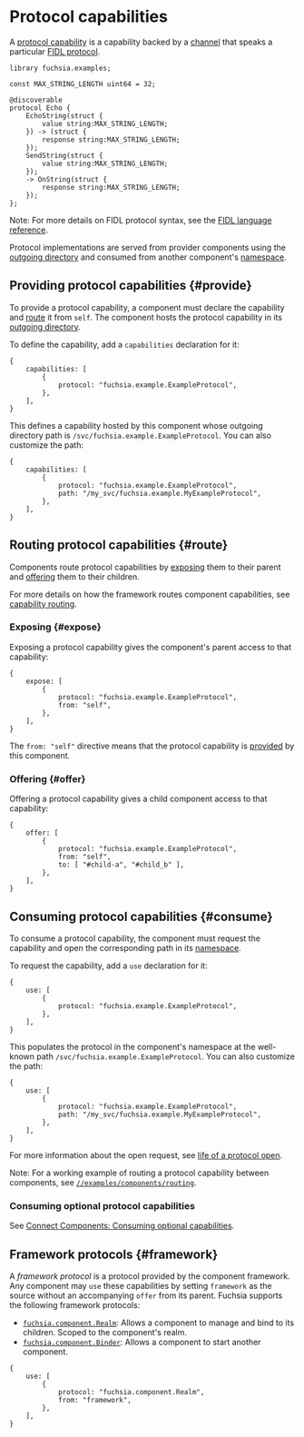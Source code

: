 # Protocol capabilities

A [protocol capability][glossary.protocol-capability] is a capability backed
by a [channel][glossary.channel] that speaks a particular
[FIDL protocol][glossary.protocol].

```fidl
library fuchsia.examples;

const MAX_STRING_LENGTH uint64 = 32;

@discoverable
protocol Echo {
    EchoString(struct {
        value string:MAX_STRING_LENGTH;
    }) -> (struct {
        response string:MAX_STRING_LENGTH;
    });
    SendString(struct {
        value string:MAX_STRING_LENGTH;
    });
    -> OnString(struct {
        response string:MAX_STRING_LENGTH;
    });
};
```

Note: For more details on FIDL protocol syntax, see the
[FIDL language reference][fidl-reference].

Protocol implementations are served from provider components using the
[outgoing directory][glossary.outgoing-directory] and consumed from another
component's [namespace][glossary.namespace].

## Providing protocol capabilities {#provide}

To provide a protocol capability, a component must declare the capability and
[route](#route) it from `self`. The component hosts the protocol capability in
its [outgoing directory][glossary.outgoing-directory].

To define the capability, add a `capabilities` declaration for it:

```json5
{
    capabilities: [
        {
            protocol: "fuchsia.example.ExampleProtocol",
        },
    ],
}
```

This defines a capability hosted by this component whose outgoing directory path
is `/svc/fuchsia.example.ExampleProtocol`. You can also customize the path:

```json5
{
    capabilities: [
        {
            protocol: "fuchsia.example.ExampleProtocol",
            path: "/my_svc/fuchsia.example.MyExampleProtocol",
        },
    ],
}
```

## Routing protocol capabilities {#route}

Components route protocol capabilities by [exposing](#expose) them to their
parent and [offering](#offer) them to their children.

For more details on how the framework routes component capabilities,
see [capability routing][capability-routing].

### Exposing {#expose}

Exposing a protocol capability gives the component's parent access to that
capability:

```json5
{
    expose: [
        {
            protocol: "fuchsia.example.ExampleProtocol",
            from: "self",
        },
    ],
}
```

The `from: "self"` directive means that the protocol capability is
[provided](#provide) by this component.

### Offering {#offer}

Offering a protocol capability gives a child component access to that
capability:

```json5
{
    offer: [
        {
            protocol: "fuchsia.example.ExampleProtocol",
            from: "self",
            to: [ "#child-a", "#child_b" ],
        },
    ],
}
```

## Consuming protocol capabilities {#consume}

To consume a protocol capability, the component must request the capability and
open the corresponding path in its [namespace][glossary.namespace].

To request the capability, add a `use` declaration for it:

```json5
{
    use: [
        {
            protocol: "fuchsia.example.ExampleProtocol",
        },
    ],
}
```

This populates the protocol in the component's namespace at the well-known path
`/svc/fuchsia.example.ExampleProtocol`. You can also customize the path:

```json5
{
    use: [
        {
            protocol: "fuchsia.example.ExampleProtocol",
            path: "/my_svc/fuchsia.example.MyExampleProtocol",
        },
    ],
}
```

For more information about the open request, see
[life of a protocol open][life-of-a-protocol-open].

Note: For a working example of routing a protocol capability between components,
see [`//examples/components/routing`][routing-example].

### Consuming optional protocol capabilities

See [Connect Components: Consuming optional capabilities][consuming-optional-capabilities].

## Framework protocols {#framework}

A *framework protocol* is a protocol provided by the component framework.
Any component may `use` these capabilities by setting `framework` as the source
without an accompanying `offer` from its parent.
Fuchsia supports the following framework protocols:

-   [`fuchsia.component.Realm`][fidl-realm]: Allows a component to manage and bind to
    its children. Scoped to the component's realm.
-   [`fuchsia.component.Binder`][fidl-binder]: Allows a component to start
    another component.

```json5
{
    use: [
        {
            protocol: "fuchsia.component.Realm",
            from: "framework",
        },
    ],
}
```

[glossary.namespace]: /glossary/README.md#namespace
[glossary.outgoing-directory]: /glossary/README.md#outgoing-directory
[glossary.channel]: /glossary/README.md#channel
[glossary.protocol]: /glossary/README.md#protocol
[glossary.protocol-capability]: /glossary/README.md#protocol-capability
[capability-routing]: /concepts/components/v2/capabilities/README.md#routing
[consuming-optional-capabilities]: /development/components/connect.md#consuming-optional-capabilities
[fidl-reference]: /reference/fidl/language/language.md
[fidl-binder]: /sdk/fidl/fuchsia.component/binder.fidl
[fidl-realm]: /sdk/fidl/fuchsia.component/realm.fidl
[life-of-a-protocol-open]: /concepts/components/v2/capabilities/life_of_a_protocol_open.md
[routing-example]: /examples/components/routing
